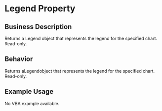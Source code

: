 # Legend Property

## Business Description
Returns a Legend object that represents the legend for the specified chart. Read-only.

## Behavior
Returns aLegendobject that represents the legend for the specified chart. Read-only.

## Example Usage
No VBA example available.